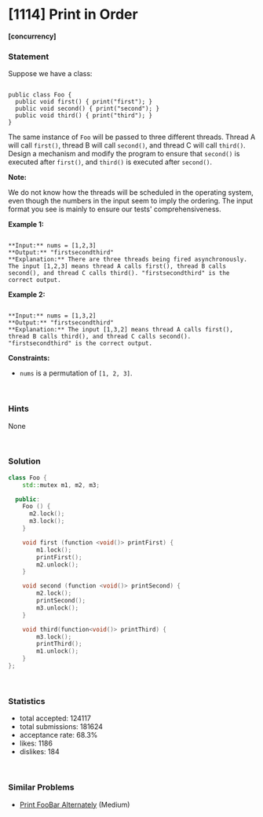 # [1114] Print in Order

**[concurrency]**

### Statement

Suppose we have a class:


```

public class Foo {
  public void first() { print("first"); }
  public void second() { print("second"); }
  public void third() { print("third"); }
}

```


The same instance of `Foo` will be passed to three different threads. Thread A will call `first()`, thread B will call `second()`, and thread C will call `third()`. Design a mechanism and modify the program to ensure that `second()` is executed after `first()`, and `third()` is executed after `second()`.

**Note:**

We do not know how the threads will be scheduled in the operating system, even though the numbers in the input seem to imply the ordering. The input format you see is mainly to ensure our tests' comprehensiveness.


**Example 1:**

```

**Input:** nums = [1,2,3]
**Output:** "firstsecondthird"
**Explanation:** There are three threads being fired asynchronously. The input [1,2,3] means thread A calls first(), thread B calls second(), and thread C calls third(). "firstsecondthird" is the correct output.

```

**Example 2:**

```

**Input:** nums = [1,3,2]
**Output:** "firstsecondthird"
**Explanation:** The input [1,3,2] means thread A calls first(), thread B calls third(), and thread C calls second(). "firstsecondthird" is the correct output.

```

**Constraints:**
* `nums` is a permutation of `[1, 2, 3]`.


<br />

### Hints

None

<br />

### Solution

```cpp
class Foo {
    std::mutex m1, m2, m3;

  public:
    Foo () {
      m2.lock();
      m3.lock();
    }

    void first (function <void()> printFirst) {
        m1.lock();
        printFirst();
        m2.unlock();
    }

    void second (function <void()> printSecond) {
        m2.lock();
        printSecond();
        m3.unlock();
    }

    void third(function<void()> printThird) {
        m3.lock();
        printThird();
        m1.unlock();
    }
};
```

<br />

### Statistics

- total accepted: 124117
- total submissions: 181624
- acceptance rate: 68.3%
- likes: 1186
- dislikes: 184

<br />

### Similar Problems

- [Print FooBar Alternately](https://leetcode.com/problems/print-foobar-alternately) (Medium)
